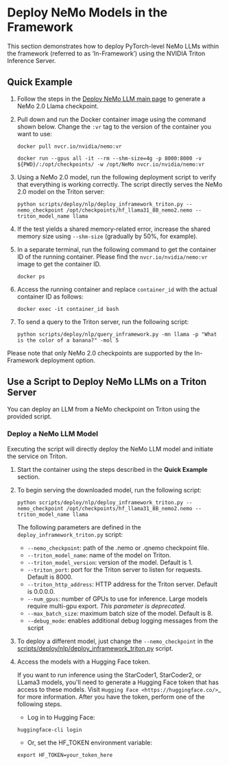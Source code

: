 # Deploy NeMo Models in the Framework

This section demonstrates how to deploy PyTorch-level NeMo LLMs within the framework (referred to as ‘In-Framework’) using the NVIDIA Triton Inference Server.

## Quick Example

1. Follow the steps in the [Deploy NeMo LLM main page](../index.md) to generate a NeMo 2.0 Llama checkpoint.

2. Pull down and run the Docker container image using the command shown below. Change the ``:vr`` tag to the version of the container you want to use:

   ```shell
   docker pull nvcr.io/nvidia/nemo:vr

   docker run --gpus all -it --rm --shm-size=4g -p 8000:8000 -v ${PWD}/:/opt/checkpoints/ -w /opt/NeMo nvcr.io/nvidia/nemo:vr
   ```
      
3. Using a NeMo 2.0 model, run the following deployment script to verify that everything is working correctly. The script directly serves the NeMo 2.0 model on the Triton server:

   ```shell
   python scripts/deploy/nlp/deploy_inframework_triton.py --nemo_checkpoint /opt/checkpoints/hf_llama31_8B_nemo2.nemo --triton_model_name llama
   ```

4. If the test yields a shared memory-related error, increase the shared memory size using ``--shm-size`` (gradually by 50%, for example).

5. In a separate terminal, run the following command to get the container ID of the running container. Please find the ``nvcr.io/nvidia/nemo:vr`` image to get the container ID.

   ```shell
   docker ps
   ```

6. Access the running container and replace ``container_id`` with the actual container ID as follows:

   ```shell
   docker exec -it container_id bash
   ```

7. To send a query to the Triton server, run the following script:

   ```shell
   python scripts/deploy/nlp/query_inframework.py -mn llama -p "What is the color of a banana?" -mol 5
   ```

Please note that only NeMo 2.0 checkpoints are supported by the In-Framework deployment option.

## Use a Script to Deploy NeMo LLMs on a Triton Server

You can deploy an LLM from a NeMo checkpoint on Triton using the provided script.

### Deploy a NeMo LLM Model

Executing the script will directly deploy the NeMo LLM model and initiate the service on Triton.

1. Start the container using the steps described in the **Quick Example** section.

2. To begin serving the downloaded model, run the following script:

   ```shell
   python scripts/deploy/nlp/deploy_inframework_triton.py --nemo_checkpoint /opt/checkpoints/hf_llama31_8B_nemo2.nemo --triton_model_name llama
   ```
   
   The following parameters are defined in the ``deploy_inframework_triton.py`` script:

   - ``--nemo_checkpoint``: path of the .nemo or .qnemo checkpoint file.
   - ``--triton_model_name``: name of the model on Triton.
   - ``--triton_model_version``: version of the model. Default is 1.
   - ``--triton_port``: port for the Triton server to listen for requests. Default is 8000.
   - ``--triton_http_address``: HTTP address for the Triton server. Default is 0.0.0.0.
   - ``--num_gpus``: number of GPUs to use for inference. Large models require multi-gpu export. *This parameter is deprecated*.
   - ``--max_batch_size``: maximum batch size of the model. Default is 8. 
   - ``--debug_mode``: enables additional debug logging messages from the script

3. To deploy a different model, just change the ``--nemo_checkpoint`` in the [scripts/deploy/nlp/deploy_inframework_triton.py](https://github.com/NVIDIA/NeMo-Export-Deploy/blob/main/scripts/deploy/nlp/deploy_inframework_triton.py) script.

4. Access the models with a Hugging Face token.

   If you want to run inference using the StarCoder1, StarCoder2, or LLama3 models, you'll need to generate a Hugging Face token that has access to these models. Visit `Hugging Face <https://huggingface.co/>`_ for more information. After you have the token, perform one of the following steps.

   - Log in to Hugging Face:

   ```shell
   huggingface-cli login
   ```

   - Or, set the HF_TOKEN environment variable:

   ```shell
   export HF_TOKEN=your_token_here
   ```